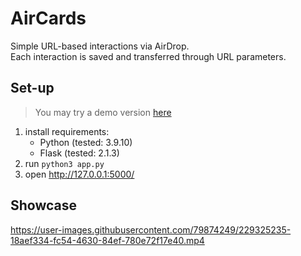 # AirCards

Simple URL-based interactions via AirDrop.  
Each interaction is saved and transferred through URL parameters.

## Set-up

> You may try a demo version [here](https://aircards.pythonanywhere.com/)

1. install requirements:
    - Python (tested: 3.9.10)
    - Flask (tested: 2.1.3)
2. run ```python3 app.py```
3. open http://127.0.0.1:5000/

## Showcase

https://user-images.githubusercontent.com/79874249/229325235-18aef334-fc54-4630-84ef-780e72f17e40.mp4
